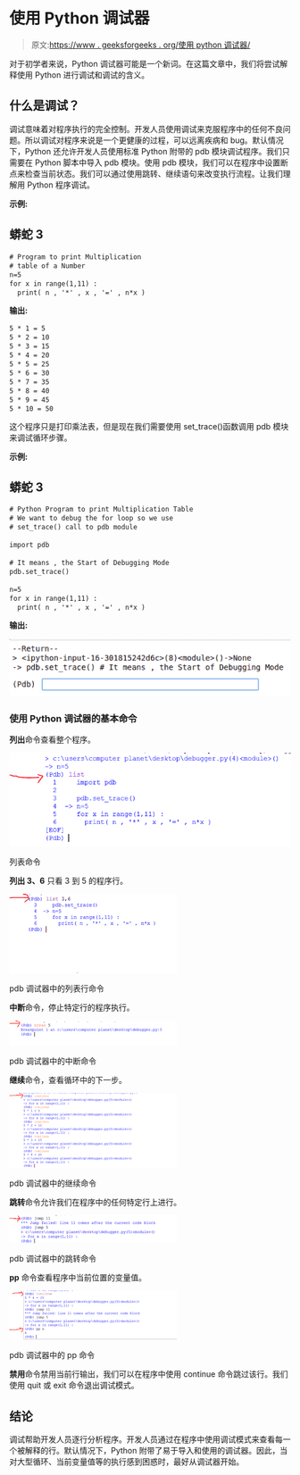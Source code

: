 # 使用 Python 调试器

> 原文:[https://www . geeksforgeeks . org/使用 python 调试器/](https://www.geeksforgeeks.org/working-with-the-python-debugger/)

对于初学者来说，Python 调试器可能是一个新词。在这篇文章中，我们将尝试解释使用 Python 进行调试和调试的含义。

## 什么是调试？

调试意味着对程序执行的完全控制。开发人员使用调试来克服程序中的任何不良问题。所以调试对程序来说是一个更健康的过程，可以远离疾病和 bug。默认情况下，Python 还允许开发人员使用标准 Python 附带的 pdb 模块调试程序。我们只需要在 Python 脚本中导入 pdb 模块。使用 pdb 模块，我们可以在程序中设置断点来检查当前状态。我们可以通过使用跳转、继续语句来改变执行流程。让我们理解用 Python 程序调试。

**示例:**

## 蟒蛇 3

```
# Program to print Multiplication 
# table of a Number
n=5
for x in range(1,11) :
  print( n , '*' , x , '=' , n*x )
```

**输出:**

```
5 * 1 = 5
5 * 2 = 10
5 * 3 = 15
5 * 4 = 20
5 * 5 = 25
5 * 6 = 30
5 * 7 = 35
5 * 8 = 40
5 * 9 = 45
5 * 10 = 50
```

这个程序只是打印乘法表，但是现在我们需要使用 set_trace()函数调用 pdb 模块来调试循环步骤。

**示例:**

## 蟒蛇 3

```
# Python Program to print Multiplication Table
# We want to debug the for loop so we use
# set_trace() call to pdb module

import pdb

# It means , the Start of Debugging Mode
pdb.set_trace()

n=5
for x in range(1,11) :
  print( n , '*' , x , '=' , n*x )
```

**输出:**

![](img/5cf6065d40e505fff960fe48f21dc9b0.png)

### 使用 Python 调试器的基本命令

**列出**命令查看整个程序。

![list command in pdb debugger](img/2cb3968ba1908ae887991c8ba38b4c75.png)

列表命令

**列出 3、6** 只看 3 到 5 的程序行。

![list command in pdb debugger](img/98cfb3c0164aba7dbc82d547f44b8f0f.png)

pdb 调试器中的列表行命令

**中断**命令，停止特定行的程序执行。

![](img/577ca57aa7b4196e9dfef5707f35c271.png)

pdb 调试器中的中断命令

**继续**命令，查看循环中的下一步。

![continue command in pdb debugger](img/648db7a059a73920e6153b465abc1856.png)

pdb 调试器中的继续命令

**跳转**命令允许我们在程序中的任何特定行上进行。

![jump command in pdb debugger](img/96dfa762e427cd9a2854465bc89365fe.png)

pdb 调试器中的跳转命令

**pp** 命令查看程序中当前位置的变量值。

![pp command in pdb debugger](img/c10772b7186540cf07dddf9f5de71c7a.png)

pdb 调试器中的 pp 命令

**禁用**命令禁用当前行输出，我们可以在程序中使用 continue 命令跳过该行。我们使用 quit 或 exit 命令退出调试模式。

## 结论

调试帮助开发人员逐行分析程序。开发人员通过在程序中使用调试模式来查看每一个被解释的行。默认情况下，Python 附带了易于导入和使用的调试器。因此，当对大型循环、当前变量值等的执行感到困惑时，最好从调试器开始。